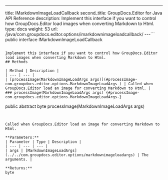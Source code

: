 ---
title: IMarkdownImageLoadCallback
second_title: GroupDocs.Editor for Java API Reference
description: Implement this interface if you want to control how GroupDocs.Editor load images when converting Markdown to Html.
type: docs
weight: 53
url: /java/com.groupdocs.editor.options/imarkdownimageloadcallback/
---```
public interface IMarkdownImageLoadCallback
```

Implement this interface if you want to control how GroupDocs.Editor load images when converting Markdown to Html.
## Methods

| Method | Description |
| --- | --- |
| [processImage(MarkdownImageLoadArgs args)](#processImage-com.groupdocs.editor.options.MarkdownImageLoadArgs-) | Called when GroupDocs.Editor load an image for converting Markdown to Html. |
### processImage(MarkdownImageLoadArgs args) {#processImage-com.groupdocs.editor.options.MarkdownImageLoadArgs-}
```
public abstract byte processImage(MarkdownImageLoadArgs args)
```


Called when GroupDocs.Editor load an image for converting Markdown to Html.

**Parameters:**
| Parameter | Type | Description |
| --- | --- | --- |
| args | [MarkdownImageLoadArgs](../../com.groupdocs.editor.options/markdownimageloadargs) | The arguments. |

**Returns:**
byte
